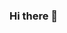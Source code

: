 ### Hi there 👋

<!--
**NirojXhettri/NirojXhettri** is a ✨ _special_ ✨ repository because its `README.md` (this file) appears on your GitHub profile.

Here are some ideas to get you started:

- 🔭 I’m currently working on ...
Next JS
- 🌱 I’m currently learning ...
Next JS
- 👯 I’m looking to collaborate on ...
projects 
- 🤔 I’m looking for help with ...
Experts
- 💬 Ask me about ...
HTML, CSS , JavaScript, React , C , C++ ,C#, Java Programming
- 📫 How to reach me: ...
nirojdhakalo9@gmail.com
- 😄 Pronouns: ...
Niroj Chettri
- ⚡ Fun fact: ...
code code code 
-->
